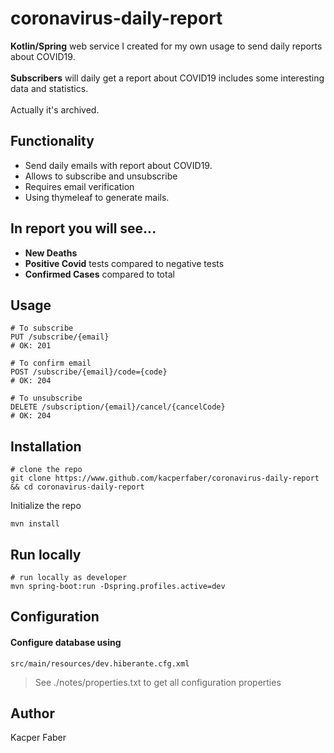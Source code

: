 # coronavirus-daily-report

**Kotlin/Spring** web service I created for my own usage to send daily reports about COVID19.
<br>
<br>
**Subscribers** will daily get a report about COVID19 includes some interesting data and statistics.
<br><br>
Actually it's archived.

## Functionality
* Send daily emails with report about COVID19.
* Allows to subscribe and unsubscribe
* Requires email verification
* Using thymeleaf to generate mails.

## In report you will see...
* **New Deaths**
* **Positive Covid** tests compared to negative tests
* **Confirmed Cases** compared to total

## Usage
```shell
# To subscribe 
PUT /subscribe/{email}
# OK: 201

# To confirm email
POST /subscribe/{email}/code={code}
# OK: 204

# To unsubscribe
DELETE /subscription/{email}/cancel/{cancelCode}
# OK: 204
```

## Installation

```shell
# clone the repo
git clone https://www.github.com/kacperfaber/coronavirus-daily-report && cd coronavirus-daily-report
```

Initialize the repo
```shell
mvn install
```

## Run locally
```shell
# run locally as developer
mvn spring-boot:run -Dspring.profiles.active=dev
```

## Configuration
#### Configure database using
`src/main/resources/dev.hiberante.cfg.xml`

> See ./notes/properties.txt to get all configuration properties

## Author
Kacper Faber
